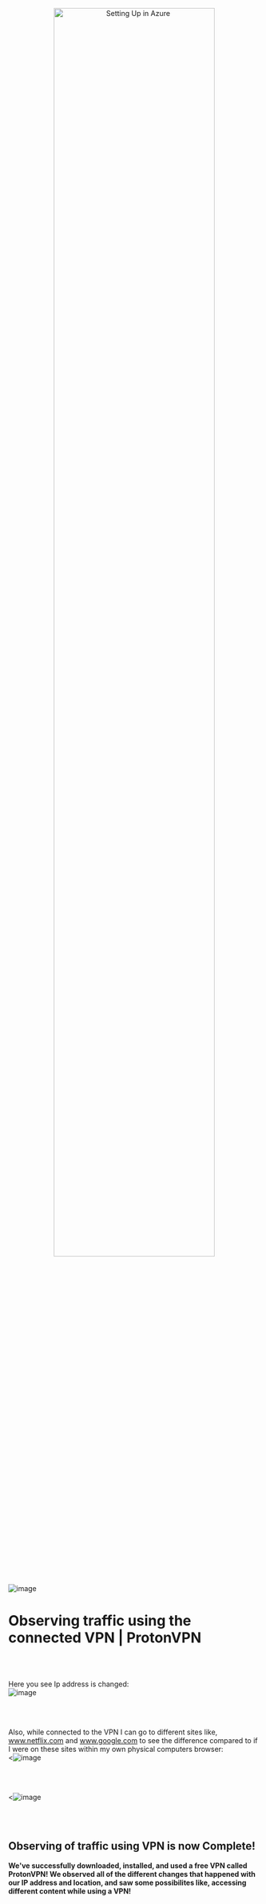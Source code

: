 <p align="center">
<img src="https://i.imgur.com/nBkHqaM.png" height="80%" width="80%" alt="Setting Up in Azure"/>

<br />
 <br />

![image](https://github.com/user-attachments/assets/4c7d13f2-61e9-499a-9b1b-549768f965c4)


<h1>Observing traffic using the connected VPN | ProtonVPN</h1>

<br />
<br />

Here you see Ip address is changed:  <br/>
![image](https://github.com/user-attachments/assets/bb642969-ec58-4e4d-90b4-a9b87e1bbc4e)

<br />
<br />

Also, while connected to the VPN I can go to different sites like, www.netflix.com and www.google.com to see the difference compared to if I were on these sites within my own physical computers browser: <br/>
<![image](https://github.com/user-attachments/assets/c19191be-5619-4fd8-b01b-169ee004e519)

<br />
<br />

<![image](https://github.com/user-attachments/assets/e83f4f72-4690-49b3-8b0d-81a8009a1b2c)

<br />
<br />


<h2>Observing of traffic using VPN is now Complete!</h2>

<b> We've successfully downloaded, installed, and used a free VPN called ProtonVPN! We observed all of the different changes that happened with our IP address and location, and saw some possibilites like, accessing different content while using a VPN! </b>
<br />
<br />
</p>

<!--
 ```diff
- text in red
+ text in green
! text in orange
# text in gray
@@ text in purple (and bold)@@
```
--!>
